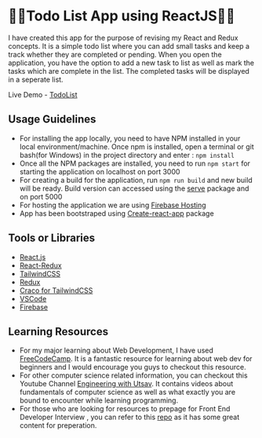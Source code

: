 # 📍📌Todo List App using ReactJS📍📌

I have created this app for the purpose of revising my React and Redux concepts. It is a simple todo list where you can add small tasks and keep a track whether they are completed or pending. When you open the application, you have the option to add a new task to list as well as mark the tasks which are complete in the list. The completed tasks will be displayed in a seperate list. 

Live Demo - [TodoList]("www.todo-app-c82f0.web.app/")

## Usage Guidelines

* For installing the app locally, you need to have NPM installed in your local environment/machine. Once npm is installed, open a terminal or git bash(for Windows) in the project directory and enter : `npm install`
* Once all the NPM packages are installed, you need to run `npm start` for starting the application on localhost on port 3000
* For creating a build for the application, run `npm run build` and new build will be ready. Build version can accessed using the [serve]("www.npmjs.com/package/serve") package and on port 5000
* For hosting the application we are using [Firebase Hosting]("www.medium.com/@bensigo/hosting-your-react-app-with-firebase-hosting-add1fa08c214#:~:text=%20Hosting%20your%20React%20app%20with%20Firebase%20hosting,will%20be%20deployed%20and%20served%20by...%20More%20")
* App has been bootstraped using [Create-react-app]("www.create-react-app.dev/") package

## Tools or Libraries

* [React.js]("www.reactjs.org/docs/getting-started.html")
* [React-Redux]("www.react-redux.js.org/)
* [TailwindCSS]("www.tailwindcss.com/")
* [Redux]("www.redux.js.org/)
* [Craco for TailwindCSS]("www.npmjs.com/package/@craco/craco)
* [VSCode]("www.code.visualstudio.com/")
* [Firebase]("www.firebase.google.com/")
  
## Learning Resources

* For my major learning about Web Development, I have used [FreeCodeCamp]("www.freecodecamp.org"). It is a fantastic resource for learning about web dev for beginners and I would encourage you guys to checkout this resource.
* For other computer science related information, you can checkout this Youtube Channel [Engineering with Utsav]("www.youtube.com/channel/UC4HiUdMwzyZhBUoNKXenO-A"). It contains videos about fundamentals of computer science as well as what exactly you are bound to encounter while learning programming.
* For those who are looking for resources to prepage for Front End Developer Interview , you can refer to this [repo](""github.com/yangshun/front-end-interview-handbook) as it has some great content for preperation.


